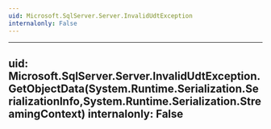 ```yaml
---
uid: Microsoft.SqlServer.Server.InvalidUdtException
internalonly: False
---
```


---
uid: Microsoft.SqlServer.Server.InvalidUdtException.GetObjectData(System.Runtime.Serialization.SerializationInfo,System.Runtime.Serialization.StreamingContext)
internalonly: False
---
